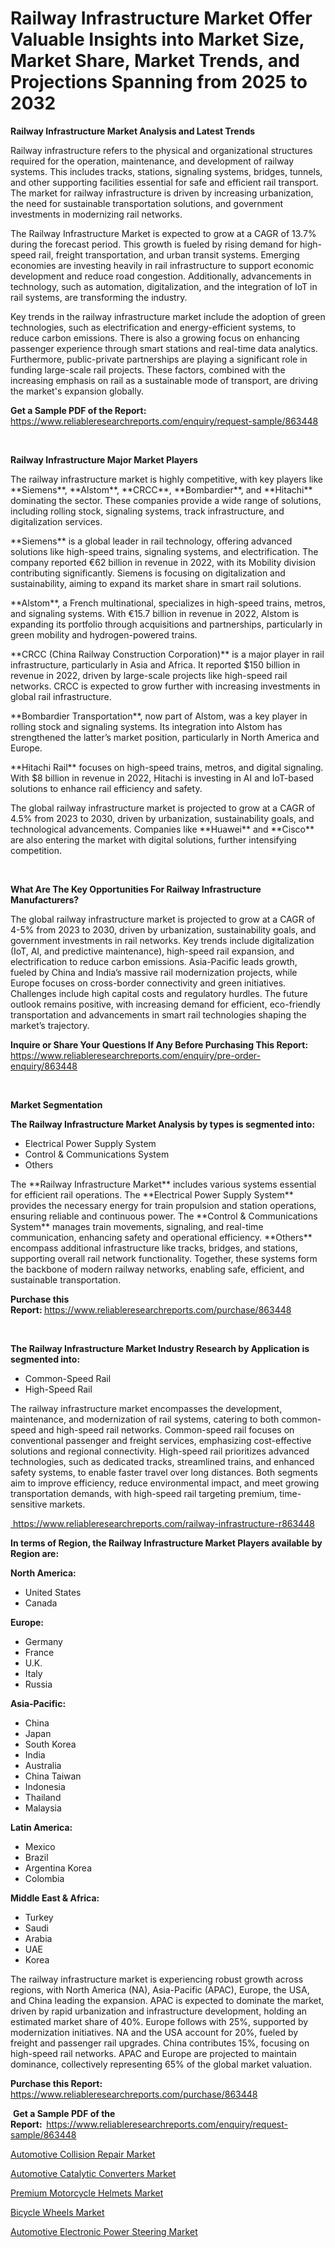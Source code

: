 <p><h1>Railway Infrastructure Market Offer Valuable Insights into Market Size, Market Share, Market Trends, and Projections Spanning from 2025 to 2032</h1></p><p><strong>Railway Infrastructure Market Analysis and Latest Trends</strong></p>
<p><p>Railway infrastructure refers to the physical and organizational structures required for the operation, maintenance, and development of railway systems. This includes tracks, stations, signaling systems, bridges, tunnels, and other supporting facilities essential for safe and efficient rail transport. The market for railway infrastructure is driven by increasing urbanization, the need for sustainable transportation solutions, and government investments in modernizing rail networks.</p><p>The Railway Infrastructure Market is expected to grow at a CAGR of 13.7% during the forecast period. This growth is fueled by rising demand for high-speed rail, freight transportation, and urban transit systems. Emerging economies are investing heavily in rail infrastructure to support economic development and reduce road congestion. Additionally, advancements in technology, such as automation, digitalization, and the integration of IoT in rail systems, are transforming the industry.</p><p>Key trends in the railway infrastructure market include the adoption of green technologies, such as electrification and energy-efficient systems, to reduce carbon emissions. There is also a growing focus on enhancing passenger experience through smart stations and real-time data analytics. Furthermore, public-private partnerships are playing a significant role in funding large-scale rail projects. These factors, combined with the increasing emphasis on rail as a sustainable mode of transport, are driving the market's expansion globally.</p></p>
<p><strong>Get a Sample PDF of the Report:&nbsp;</strong> <a href="https://www.reliableresearchreports.com/enquiry/request-sample/863448?utm_campaign=37&utm_medium=2&utm_source=Github&utm_content=ia&utm_term=22012025&utm_id=railway-infrastructure">https://www.reliableresearchreports.com/enquiry/request-sample/863448</a></p>
<p>&nbsp;</p>
<p><strong>Railway Infrastructure Major Market Players</strong></p>
<p><p>The railway infrastructure market is highly competitive, with key players like **Siemens**, **Alstom**, **CRCC**, **Bombardier**, and **Hitachi** dominating the sector. These companies provide a wide range of solutions, including rolling stock, signaling systems, track infrastructure, and digitalization services.</p><p>**Siemens** is a global leader in rail technology, offering advanced solutions like high-speed trains, signaling systems, and electrification. The company reported €62 billion in revenue in 2022, with its Mobility division contributing significantly. Siemens is focusing on digitalization and sustainability, aiming to expand its market share in smart rail solutions.</p><p>**Alstom**, a French multinational, specializes in high-speed trains, metros, and signaling systems. With €15.7 billion in revenue in 2022, Alstom is expanding its portfolio through acquisitions and partnerships, particularly in green mobility and hydrogen-powered trains.</p><p>**CRCC (China Railway Construction Corporation)** is a major player in rail infrastructure, particularly in Asia and Africa. It reported $150 billion in revenue in 2022, driven by large-scale projects like high-speed rail networks. CRCC is expected to grow further with increasing investments in global rail infrastructure.</p><p>**Bombardier Transportation**, now part of Alstom, was a key player in rolling stock and signaling systems. Its integration into Alstom has strengthened the latter’s market position, particularly in North America and Europe.</p><p>**Hitachi Rail** focuses on high-speed trains, metros, and digital signaling. With $8 billion in revenue in 2022, Hitachi is investing in AI and IoT-based solutions to enhance rail efficiency and safety.</p><p>The global railway infrastructure market is projected to grow at a CAGR of 4.5% from 2023 to 2030, driven by urbanization, sustainability goals, and technological advancements. Companies like **Huawei** and **Cisco** are also entering the market with digital solutions, further intensifying competition.</p></p>
<p>&nbsp;</p>
<p><strong>What Are The Key Opportunities For Railway Infrastructure Manufacturers?</strong></p>
<p><p>The global railway infrastructure market is projected to grow at a CAGR of 4-5% from 2023 to 2030, driven by urbanization, sustainability goals, and government investments in rail networks. Key trends include digitalization (IoT, AI, and predictive maintenance), high-speed rail expansion, and electrification to reduce carbon emissions. Asia-Pacific leads growth, fueled by China and India’s massive rail modernization projects, while Europe focuses on cross-border connectivity and green initiatives. Challenges include high capital costs and regulatory hurdles. The future outlook remains positive, with increasing demand for efficient, eco-friendly transportation and advancements in smart rail technologies shaping the market’s trajectory.</p></p>
<p><strong>Inquire or Share Your Questions If Any Before Purchasing This Report:</strong> <a href="https://www.reliableresearchreports.com/enquiry/pre-order-enquiry/863448?utm_campaign=37&utm_medium=2&utm_source=Github&utm_content=ia&utm_term=22012025&utm_id=railway-infrastructure">https://www.reliableresearchreports.com/enquiry/pre-order-enquiry/863448</a></p>
<p>&nbsp;</p>
<p><strong>Market Segmentation</strong></p>
<p><strong>The Railway Infrastructure Market Analysis by types is segmented into:</strong></p>
<p><ul><li>Electrical Power Supply System</li><li>Control & Communications System</li><li>Others</li></ul></p>
<p><p>The **Railway Infrastructure Market** includes various systems essential for efficient rail operations. The **Electrical Power Supply System** provides the necessary energy for train propulsion and station operations, ensuring reliable and continuous power. The **Control & Communications System** manages train movements, signaling, and real-time communication, enhancing safety and operational efficiency. **Others** encompass additional infrastructure like tracks, bridges, and stations, supporting overall rail network functionality. Together, these systems form the backbone of modern railway networks, enabling safe, efficient, and sustainable transportation.</p></p>
<p><strong>Purchase this Report:&nbsp;</strong><a href="https://www.reliableresearchreports.com/purchase/863448?utm_campaign=37&utm_medium=2&utm_source=Github&utm_content=ia&utm_term=22012025&utm_id=railway-infrastructure">https://www.reliableresearchreports.com/purchase/863448</a></p>
<p>&nbsp;</p>
<p><strong>The Railway Infrastructure Market Industry Research by Application is segmented into:</strong></p>
<p><ul><li>Common-Speed Rail</li><li>High-Speed Rail</li></ul></p>
<p><p>The railway infrastructure market encompasses the development, maintenance, and modernization of rail systems, catering to both common-speed and high-speed rail networks. Common-speed rail focuses on conventional passenger and freight services, emphasizing cost-effective solutions and regional connectivity. High-speed rail prioritizes advanced technologies, such as dedicated tracks, streamlined trains, and enhanced safety systems, to enable faster travel over long distances. Both segments aim to improve efficiency, reduce environmental impact, and meet growing transportation demands, with high-speed rail targeting premium, time-sensitive markets.</p></p>
<p><a href="https://www.reliableresearchreports.com/railway-infrastructure-r863448?utm_campaign=37&utm_medium=2&utm_source=Github&utm_content=ia&utm_term=22012025&utm_id=railway-infrastructure">&nbsp;https://www.reliableresearchreports.com/railway-infrastructure-r863448</a></p>
<p><strong>In terms of Region, the Railway Infrastructure Market Players available by Region are:</strong></p>
<p>
    <p> <strong> North America: </strong>
        <ul>
            <li>United States</li>
            <li>Canada</li>
        </ul>
        </p> 
    <p> <strong> Europe: </strong>
        <ul>
            <li>Germany</li>
            <li>France</li>
            <li>U.K.</li>
            <li>Italy</li>
            <li>Russia</li>
        </ul>
        </p> 
    <p> <strong> Asia-Pacific: </strong>
        <ul>
            <li>China</li>
            <li>Japan</li>
            <li>South Korea</li>
            <li>India</li>
            <li>Australia</li>
            <li>China Taiwan</li>
            <li>Indonesia</li>
            <li>Thailand</li>
            <li>Malaysia</li>
        </ul>
        </p> 
    <p> <strong> Latin America: </strong>
        <ul>
            <li>Mexico</li>
            <li>Brazil</li>
            <li>Argentina Korea</li>
            <li>Colombia</li>
        </ul>
        </p> 
    <p> <strong> Middle East & Africa: </strong>
        <ul>
            <li>Turkey</li>
            <li>Saudi</li>
            <li>Arabia</li>
            <li>UAE</li>
            <li>Korea</li>
        </ul>
    </p>
    </p>
<p><p>The railway infrastructure market is experiencing robust growth across regions, with North America (NA), Asia-Pacific (APAC), Europe, the USA, and China leading the expansion. APAC is expected to dominate the market, driven by rapid urbanization and infrastructure development, holding an estimated market share of 40%. Europe follows with 25%, supported by modernization initiatives. NA and the USA account for 20%, fueled by freight and passenger rail upgrades. China contributes 15%, focusing on high-speed rail networks. APAC and Europe are projected to maintain dominance, collectively representing 65% of the global market valuation.</p></p>
<p><strong>Purchase this Report: </strong><a href="https://www.reliableresearchreports.com/purchase/863448?utm_campaign=37&utm_medium=2&utm_source=Github&utm_content=ia&utm_term=22012025&utm_id=railway-infrastructure">https://www.reliableresearchreports.com/purchase/863448</a></p>
<p>&nbsp;<strong>Get a Sample PDF of the Report:&nbsp;&nbsp;</strong><a href="https://www.reliableresearchreports.com/enquiry/request-sample/863448?utm_campaign=37&utm_medium=2&utm_source=Github&utm_content=ia&utm_term=22012025&utm_id=railway-infrastructure">https://www.reliableresearchreports.com/enquiry/request-sample/863448</a></p>
<p><strong></strong></p>
<p><p><a href="https://github.com/joannesouthgate/Market-Research-Report-List-5/blob/main/automotive-collision-repair-market.md?utm_campaign=37&utm_medium=2&utm_source=Github&utm_content=ia&utm_term=22012025&utm_id=railway-infrastructure">Automotive Collision Repair Market</a></p><p><a href="https://github.com/wwwkeltoum/Market-Research-Report-List-5/blob/main/automotive-catalytic-converters-market.md?utm_campaign=37&utm_medium=2&utm_source=Github&utm_content=ia&utm_term=22012025&utm_id=railway-infrastructure">Automotive Catalytic Converters Market</a></p><p><a href="https://github.com/maclarensidney/Market-Research-Report-List-1/blob/main/premium-motorcycle-helmets-market.md?utm_campaign=37&utm_medium=2&utm_source=Github&utm_content=ia&utm_term=22012025&utm_id=railway-infrastructure">Premium Motorcycle Helmets Market</a></p><p><a href="https://github.com/glazierjean530/Market-Research-Report-List-1/blob/main/bicycle-wheels-market.md?utm_campaign=37&utm_medium=2&utm_source=Github&utm_content=ia&utm_term=22012025&utm_id=railway-infrastructure">Bicycle Wheels Market</a></p><p><a href="https://github.com/DianaWilson796/Market-Research-Report-List-1/blob/main/automotive-electronic-power-steering-market.md?utm_campaign=37&utm_medium=2&utm_source=Github&utm_content=ia&utm_term=22012025&utm_id=railway-infrastructure">Automotive Electronic Power Steering Market</a></p></p>